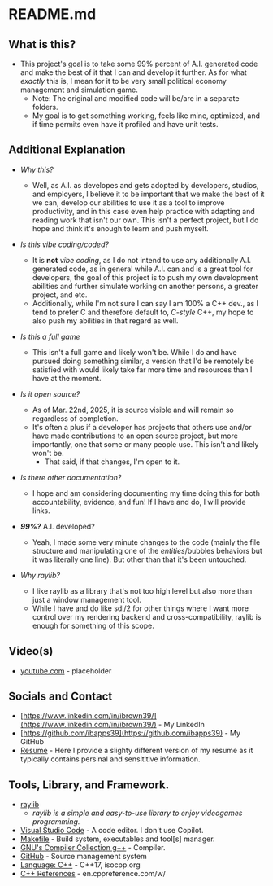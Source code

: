 # README.md
## What is this?
- This project's goal is to take some 99% percent of A.I. generated code and make the best of it that I can and develop it further. As for what <i>exactly</i> this is, I mean for it to be very small political economy management and simulation game.
    - Note: The original and modified code will be/are in a separate folders.
    - My goal is to get something working, feels like mine, optimized, and if time permits even have it profiled and have unit tests.
## Additional Explanation
- <i>Why this?</i> 
    - Well, as A.I. as developes and gets adopted by developers, studios, and employers, I believe it to be important that we make the best of it we can, develop our abilities to use it as a tool to improve productivity, and in this case even help practice with adapting and reading work that isn't our own. This isn't a perfect project, but I do hope and think it's enough to learn and push myself.

- <i>Is this vibe coding/coded?</i>
    - It is <b>not</b> <i>vibe coding</i>, as I do not intend to use any additionally A.I. generated code, as in general while A.I. can and is a great tool for developers, the goal of this project is to push my own development abilities and further simulate working on another persons, a greater project, and etc. 
    - Additionally, while I'm not sure I can say I am 100% a C++ dev., as I tend to prefer C and therefore default to, <i>C-style</i> C++, my hope to also push my abilities in that regard as well.
- <i>Is this a full game</i>
    - This isn't a full game and likely won't be. While I do and have pursued doing something similar, a version that I'd be remotely be satisfied with would likely take far more time and resources than I have at the moment.
- <i>Is it open source?</i> 
    - As of Mar. 22nd, 2025, it is source visible and will remain so regardless of completion. 
    - It's often a plus if a developer has projects that others use and/or have made contributions to an open source project, but more importantly, one that some or many people use. This isn't and likely won't be.
        - That said, if that changes, I'm open to it.
- <i>Is there other documentation?</i> 
    - I hope and am considering documenting my time doing this for both accountability, evidence, and fun! If I have and do, I will provide links.
- <b><i>99%?</i></b> A.I. developed? 
    - Yeah, I made some very minute changes to the code (mainly the file structure and manipulating one of the <i>entities</i>/bubbles behaviors but it was literally one line). But other than that it's been untouched.
- <i>Why raylib?</i> 
    - I like raylib as a library that's not too high level but also more than just a window management tool. 
    - While I have and do like sdl/2 for other things where I want more control over my rendering backend and cross-compatibility, raylib is enough for something of this scope.

## Video(s)
- [youtube.com](youtube.com) - placeholder

## Socials and Contact 
- [https://www.linkedin.com/in/ibrown39/](https://www.linkedin.com/in/ibrown39/) - My LinkedIn
- [https://github.com/ibapps39](https://github.com/ibapps39) - My GitHub
- [Resume]() - Here I provide a slighty different version of my resume as it typically contains persinal and sensititive information.

## Tools, Library, and Framework.
- [raylib](https://www.raylib.com)
    -  <i> raylib is a simple and easy-to-use library to enjoy videogames programming.</i>
- [Visual Studio Code](https://code.visualstudio.com) - A code editor. I don't use Copilot.
- [Makefile](https://www.gnu.org/software/make/) - Build system, executables and tool[s] manager.
- [GNU's Compiler Collection g++](https://www.gnu.org/software/gcc/) - Compiler. 
- [GitHub](github.com) - Source management system
- [Language: C++](https://isocpp.org) - C++17, isocpp.org
- [C++ References](en.cppreference.com/w/) - en.cppreference.com/w/